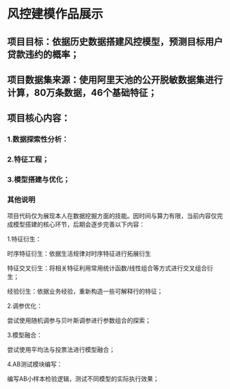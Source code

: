 # 风控建模作品展示
## 项目目标：依据历史数据搭建风控模型，预测目标用户贷款违约的概率；
## 项目数据集来源：使用阿里天池的公开脱敏数据集进行计算，80万条数据，46个基础特征；
## 项目核心内容：
### 1.数据探索性分析：
### 2.特征工程；
### 3.模型搭建与优化；



### 其他说明
项目代码仅为展现本人在数据挖掘方面的技能。因时间与算力有限，当前内容仅完成模型搭建的核心环节，后期会逐步完善以下内容：

1.特征衍生：

时序特征衍生：依据生活规律对时序特征进行拓展衍生

特征交叉衍生：将相关特征利用常用统计函数/线性组合等方式进行交叉组合衍生；

经验衍生：依据业务经验，重新构造一些可解释行的特征；

2.调参优化：

尝试使用随机调参与贝叶斯调参进行参数组合的探索；

3.模型融合：

尝试使用平均法与投票法进行模型融合；

4.AB测试模块编写：

编写AB小样本检验逻辑，测试不同模型的实际执行效果；
